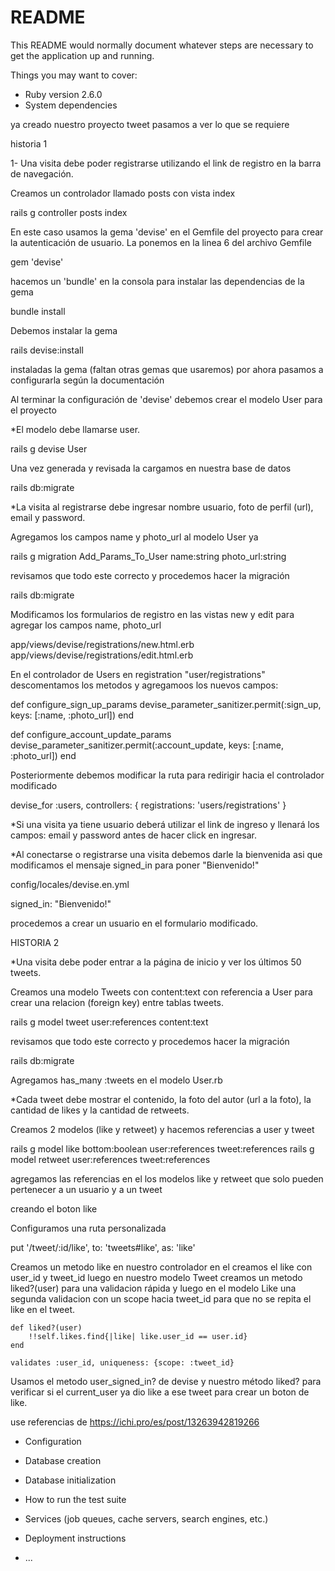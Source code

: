 # README

This README would normally document whatever steps are necessary to get the
application up and running.

Things you may want to cover:

* Ruby version
    2.6.0
* System dependencies



ya creado nuestro proyecto tweet pasamos a ver lo que se requiere

historia 1

1- Una visita debe poder registrarse utilizando el link de registro en la barra de navegación.

Creamos un controlador llamado posts con vista index

rails g controller posts index

En este caso usamos la gema 'devise' en el Gemfile del proyecto para crear la autenticación de usuario. La ponemos en la linea 6 del archivo Gemfile

gem 'devise'

hacemos un 'bundle' en la consola para instalar las dependencias de la gema

bundle install

Debemos instalar la gema 

rails devise:install

instaladas la gema (faltan otras gemas que usaremos) por ahora pasamos a configurarla según la documentación

Al terminar la configuración de 'devise' debemos crear el modelo User para el proyecto

*El modelo debe llamarse user.

rails g devise User

Una vez generada y revisada la cargamos en nuestra base de datos

rails db:migrate

*La visita al registrarse debe ingresar nombre usuario, foto de perfil (url), email y password.

Agregamos los campos name y photo_url al modelo User ya 

rails g migration Add_Params_To_User name:string photo_url:string

revisamos que todo este correcto y procedemos hacer la migración

rails db:migrate

Modificamos los formularios de registro en las vistas new y edit para agregar los campos name, photo_url

app/views/devise/registrations/new.html.erb
app/views/devise/registrations/edit.html.erb

En el controlador de Users en registration "user/registrations" descomentamos los metodos y agregamoos los nuevos campos: 



def configure_sign_up_params
    devise_parameter_sanitizer.permit(:sign_up, keys: [:name, :photo_url])
end

def configure_account_update_params
    devise_parameter_sanitizer.permit(:account_update, keys: [:name, :photo_url])
end

Posteriormente debemos modificar la ruta para redirigir hacia el controlador modificado

devise_for :users, controllers: {
    registrations: 'users/registrations'
  }

*Si una visita ya tiene usuario deberá utilizar el link de ingreso y llenará los campos: email y password antes de hacer click en ingresar.


*Al conectarse o registrarse una visita debemos darle la bienvenida asi que modificamos el mensaje signed_in para poner "Bienvenido!"

  config/locales/devise.en.yml 

  signed_in: "Bienvenido!"

  procedemos a crear un usuario en el formulario modificado.


  HISTORIA 2

*Una visita debe poder entrar a la página de inicio y ver los últimos 50 tweets.

Creamos una modelo Tweets con content:text con referencia a User para crear una relacion (foreign key) entre tablas tweets.

rails g model tweet user:references content:text

revisamos que todo este correcto y procedemos hacer la migración

rails db:migrate

Agregamos has_many :tweets en el modelo User.rb

*Cada tweet debe mostrar el contenido, la foto del autor (url a la foto), la cantidad de likes y la cantidad de retweets.

Creamos 2 modelos (like y retweet) y hacemos referencias a user y tweet

rails g model like bottom:boolean user:references tweet:references
rails g model retweet user:references tweet:references

agregamos las referencias en el los modelos like y retweet que solo pueden pertenecer a un usuario y a un tweet

creando el boton like

Configuramos una ruta personalizada

put '/tweet/:id/like', to: 'tweets#like', as: 'like'

Creamos un metodo like en nuestro controlador en el creamos el like con user_id y tweet_id luego en nuestro modelo Tweet creamos un metodo liked?(user) para una validacion rápida y luego en el modelo Like una segunda validacion con un scope hacia tweet_id para que no se repita el like en el tweet.

    def liked?(user)
        !!self.likes.find{|like| like.user_id == user.id}        
    end

    validates :user_id, uniqueness: {scope: :tweet_id}

Usamos el metodo user_signed_in? de devise y nuestro método liked? para verificar si el current_user ya dio like a ese tweet para crear un boton de like.

use referencias de https://ichi.pro/es/post/13263942819266



* Configuration

* Database creation

* Database initialization

* How to run the test suite

* Services (job queues, cache servers, search engines, etc.)

* Deployment instructions

* ...
